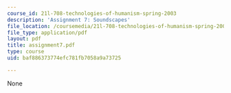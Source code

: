 ```yaml
---
course_id: 21l-708-technologies-of-humanism-spring-2003
description: 'Assignment 7: Soundscapes'
file_location: /coursemedia/21l-708-technologies-of-humanism-spring-2003/baf886373774efc781fb7058a9a73725_assignment7.pdf
file_type: application/pdf
layout: pdf
title: assignment7.pdf
type: course
uid: baf886373774efc781fb7058a9a73725

---
```

None